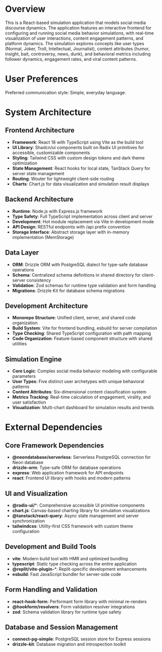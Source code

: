 # Overview

This is a React-based simulation application that models social media discourse dynamics. The application features an interactive frontend for configuring and running social media behavior simulations, with real-time visualization of user interactions, content engagement patterns, and platform dynamics. The simulation explores concepts like user types (Normal, Joker, Troll, Intellectual, Journalist), content attributes (humor, insight, bait, controversy, news, dunk), and behavioral metrics including follower dynamics, engagement rates, and viral content patterns.

# User Preferences

Preferred communication style: Simple, everyday language.

# System Architecture

## Frontend Architecture
- **Framework**: React 18 with TypeScript using Vite as the build tool
- **UI Library**: Shadcn/ui components built on Radix UI primitives for accessible, customizable components
- **Styling**: Tailwind CSS with custom design tokens and dark theme optimization
- **State Management**: React hooks for local state, TanStack Query for server state management
- **Routing**: Wouter for lightweight client-side routing
- **Charts**: Chart.js for data visualization and simulation result displays

## Backend Architecture
- **Runtime**: Node.js with Express.js framework
- **Type Safety**: Full TypeScript implementation across client and server
- **Development**: Hot module replacement via Vite in development mode
- **API Design**: RESTful endpoints with /api prefix convention
- **Storage Interface**: Abstract storage layer with in-memory implementation (MemStorage)

## Data Layer
- **ORM**: Drizzle ORM with PostgreSQL dialect for type-safe database operations
- **Schema**: Centralized schema definitions in shared directory for client-server consistency
- **Validation**: Zod schemas for runtime type validation and form handling
- **Migrations**: Drizzle Kit for database schema migrations

## Development Architecture
- **Monorepo Structure**: Unified client, server, and shared code organization
- **Build System**: Vite for frontend bundling, esbuild for server compilation
- **Type Checking**: Shared TypeScript configuration with path mapping
- **Code Organization**: Feature-based component structure with shared utilities

## Simulation Engine
- **Core Logic**: Complex social media behavior modeling with configurable parameters
- **User Types**: Five distinct user archetypes with unique behavioral patterns
- **Content Attributes**: Six-dimensional content classification system
- **Metrics Tracking**: Real-time calculation of engagement, virality, and user satisfaction
- **Visualization**: Multi-chart dashboard for simulation results and trends

# External Dependencies

## Core Framework Dependencies
- **@neondatabase/serverless**: Serverless PostgreSQL connection for Neon database
- **drizzle-orm**: Type-safe ORM for database operations
- **express**: Web application framework for API endpoints
- **react**: Frontend UI library with hooks and modern patterns

## UI and Visualization
- **@radix-ui/***: Comprehensive accessible UI primitive components
- **chart.js**: Canvas-based charting library for simulation visualizations
- **@tanstack/react-query**: Async state management and server synchronization
- **tailwindcss**: Utility-first CSS framework with custom theme configuration

## Development and Build Tools
- **vite**: Modern build tool with HMR and optimized bundling
- **typescript**: Static type checking across the entire application
- **@replit/vite-plugin-***: Replit-specific development enhancements
- **esbuild**: Fast JavaScript bundler for server-side code

## Form Handling and Validation
- **react-hook-form**: Performant form library with minimal re-renders
- **@hookform/resolvers**: Form validation resolver integrations
- **zod**: Schema validation library for runtime type safety

## Database and Session Management
- **connect-pg-simple**: PostgreSQL session store for Express sessions
- **drizzle-kit**: Database migration and introspection toolkit
